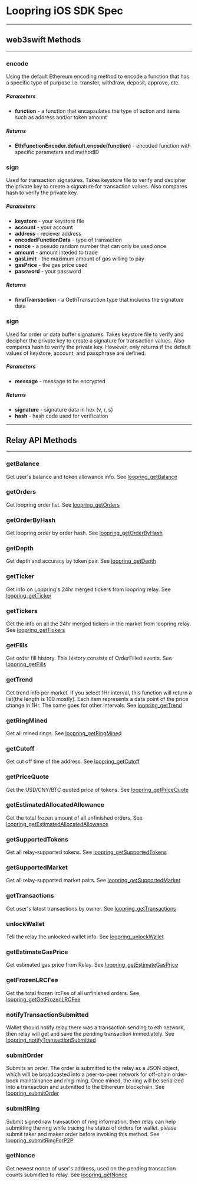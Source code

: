 # Loopring iOS SDK Spec
---

## web3swift Methods
---

### encode
Using the default Ethereum encoding method to encode a function that has a specific type of purpose i.e. transfer, withdraw, deposit, approve, etc.
##### Parameters
* **function** - a function that encapsulates the type of action and items such as address and/or token amount

##### Returns
* **EthFunctionEncoder.default.encode(function)** - encoded function with specific parameters and methodID

### sign
Used for transaction signatures. Takes keystore file to verify and decipher the private key to create a signature for transaction values. Also compares hash to verify the private key.
##### Parameters
* **keystore** - your keystore file
* **account** - your account
* **address** - reciever address
* **encodedFunctionData** - type of transaction
* **nonce** - a pseudo random number that can only be used once
* **amount** - amount inteded to trade
* **gasLimit** - the maximum amount of gas willing to pay
* **gasPrice** - the gas price used
* **password** - your password

##### Returns
* **finalTransaction** - a GethTransaction type that includes the signature data

### sign
Used for order or data buffer signatures. Takes keystore file to verify and decipher the private key to create a signature for transaction values. Also compares hash to verify the private key. However, only returns if the default values of keystore, account, and passphrase are defined.
##### Parameters
* **message** - message to be encrypted

##### Returns
* **signature** - signature data in hex (v, r, s)
* **hash** - hash code used for verification

---
## Relay API Methods
---

### getBalance
Get user's balance and token allowance info.
See [loopring_getBalance](https://github.com/Loopring/relay-cluster/blob/master/docs/relay_api_spec_v2.md#loopring_getbalance)

### getOrders
Get loopring order list.
See [loopring_getOrders](https://github.com/Loopring/relay-cluster/blob/master/docs/relay_api_spec_v2.md#loopring_getorders)

### getOrderByHash
Get loopring order by order hash.
See [loopring_getOrderByHash](https://github.com/Loopring/relay-cluster/blob/master/docs/relay_api_spec_v2.md#loopring_getorderbyhash)

### getDepth
Get depth and accuracy by token pair.
See
[loopring_getDepth](https://github.com/Loopring/relay-cluster/blob/master/docs/relay_api_spec_v2.md#loopring_getdepth)

### getTicker
Get info on Loopring's 24hr merged tickers from loopring relay.
See
[loopring_getTicker](https://github.com/Loopring/relay-cluster/blob/master/docs/relay_api_spec_v2.md#loopring_getticker)

### getTickers
Get the info on all the 24hr merged tickers in the market from loopring relay.
See
[loopring_getTickers](https://github.com/Loopring/relay-cluster/blob/master/docs/relay_api_spec_v2.md#loopring_gettickers)

### getFills
Get order fill history. This history consists of OrderFilled events.
See
[loopring_getFills](https://github.com/Loopring/relay-cluster/blob/master/docs/relay_api_spec_v2.md#loopring_getfills)

### getTrend
Get trend info per market. If you select 1Hr interval, this function will return a list(the length is 100 mostly). Each item represents a data point of the price change in 1Hr. The same goes for other intervals.
See
[loopring_getTrend](https://github.com/Loopring/relay-cluster/blob/master/docs/relay_api_spec_v2.md#loopring_gettrend)

### getRingMined
Get all mined rings.
See
[loopring_getRingMined](https://github.com/Loopring/relay-cluster/blob/master/docs/relay_api_spec_v2.md#loopring_getringmined)

### getCutoff
Get cut off time of the address.
See
[loopring_getCutoff](https://github.com/Loopring/relay-cluster/blob/master/docs/relay_api_spec_v2.md#loopring_getcutoff)

### getPriceQuote
Get the USD/CNY/BTC quoted price of tokens.
See
[loopring_getPriceQuote](https://github.com/Loopring/relay-cluster/blob/master/docs/relay_api_spec_v2.md#loopring_getpricequote)

### getEstimatedAllocatedAllowance
Get the total frozen amount of all unfinished orders.
See
[loopring_getEstimatedAllocatedAllowance](https://github.com/Loopring/relay-cluster/blob/master/docs/relay_api_spec_v2.md#loopring_getestimatedallocatedallowance)

### getSupportedTokens
Get all relay-supported tokens.
See
[loopring_getSupportedTokens](https://github.com/Loopring/relay-cluster/blob/master/docs/relay_api_spec_v2.md#loopring_getsupportedtokens)

### getSupportedMarket
Get all relay-supported market pairs.
See
[loopring_getSupportedMarket](https://github.com/Loopring/relay-cluster/blob/master/docs/relay_api_spec_v2.md#loopring_getsupportedmarket)

### getTransactions
Get user's latest transactions by owner.
See
[loopring_getTransactions](https://github.com/Loopring/relay-cluster/blob/master/docs/relay_api_spec_v2.md#loopring_gettransactions)

### unlockWallet
Tell the relay the unlocked wallet info.
See
[loopring_unlockWallet](https://github.com/Loopring/relay-cluster/blob/master/docs/relay_api_spec_v2.md#loopring_unlockwallet)

### getEstimateGasPrice
Get estimated gas price from Relay.
See
[loopring_getEstimateGasPrice](https://github.com/Loopring/relay-cluster/blob/master/docs/relay_api_spec_v2.md#loopring_getestimategasprice)

### getFrozenLRCFee
Get the total frozen lrcFee of all unfinished orders.
See
[loopring_getGetFrozenLRCFee](https://github.com/Loopring/relay-cluster/blob/master/docs/relay_api_spec_v2.md#loopring_getgetfrozenlrcfee)

### notifyTransactionSubmitted
Wallet should notify relay there was a transaction sending to eth network, then relay will get and save the pending transaction immediately.
See
[loopring_notifyTransactionSubmitted](https://github.com/Loopring/relay-cluster/blob/master/docs/relay_api_spec_v2.md#looprint_notifytransactionsubmitted)

### submitOrder
Submits an order. The order is submitted to the relay as a JSON object, which will be broadcasted into a peer-to-peer network for off-chain order-book maintainance and ring-ming. Once mined, the ring will be serialized into a transaction and submitted to the Ethereum blockchain.
See
[loopring_submitOrder](https://github.com/Loopring/relay-cluster/blob/master/docs/relay_api_spec_v2.md#loopring_submitorder)

### submitRing
Submit signed raw transaction of ring information, then relay can help submitting the ring while tracing the status of orders for wallet. please submit taker and maker order before invoking this method.
See
[loopring_submitRingForP2P](https://github.com/Loopring/relay-cluster/blob/master/docs/relay_api_spec_v2.md#loopring_submitringforp2p)

### getNonce
Get newest nonce of user's address, used on the pending transaction counts submitted to relay.
See
[loopring_getNonce](https://github.com/Loopring/relay-cluster/blob/master/docs/relay_api_spec_v2.md#loopring_getnonce)
